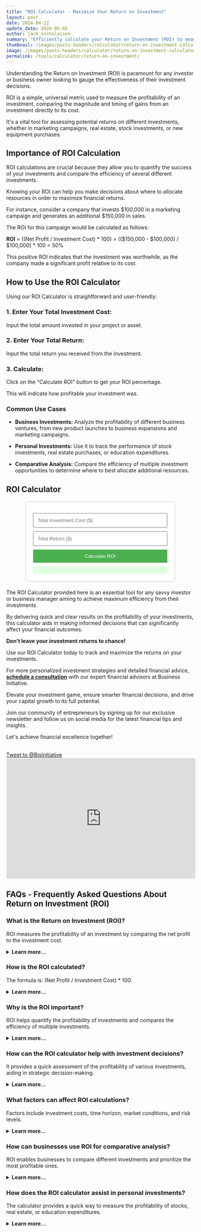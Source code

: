 ```yaml
---
title: "ROI Calculator - Maximize Your Return on Investment"
layout: post
date: 2024-04-22
update_date: 2024-05-05
author: jack_nicholaisen
summary: "Efficiently calculate your Return on Investment (ROI) to measure the profitability of your investments and optimize your financial strategies." 
thumbnail: /images/posts-headers/calculator/return-on-investment-calculator-header.png
image: /images/posts-headers/calculator/return-on-investment-calculator-header.png
permalink: /tools/calculator/return-on-investment/
---
```


Understanding the Return on Investment (ROI) is paramount for any investor or business owner looking to gauge the effectiveness of their investment decisions. 

ROI is a simple, universal metric used to measure the profitability of an investment, comparing the magnitude and timing of gains from an investment directly to its cost. 

It's a vital tool for assessing potential returns on different investments, whether in marketing campaigns, real estate, stock investments, or new equipment purchases.

## Importance of ROI Calculation

ROI calculations are crucial because they allow you to quantify the success of your investments and compare the efficiency of several different investments. 

Knowing your ROI can help you make decisions about where to allocate resources in order to maximize financial returns.

For instance, consider a company that invests $100,000 in a marketing campaign and generates an additional $150,000 in sales. 

The ROI for this campaign would be calculated as follows:

<p><b>ROI</b> = ((Net Profit / Investment Cost) * 100) = (($150,000 - $100,000) / $100,000) * 100 = 50%</p>

This positive ROI indicates that the investment was worthwhile, as the company made a significant profit relative to its cost.

## How to Use the ROI Calculator

Using our ROI Calculator is straightforward and user-friendly:

### 1. Enter Your Total Investment Cost:

Input the total amount invested in your project or asset.

### 2. Enter Your Total Return:

Input the total return you received from the investment.

### 3. Calculate:

Click on the "Calculate ROI" button to get your ROI percentage. 

This will indicate how profitable your investment was.

### Common Use Cases

- **Business Investments:** Analyze the profitability of different business ventures, from new product launches to business expansions and marketing campaigns.

- **Personal Investments:** Use it to track the performance of stock investments, real estate purchases, or education expenditures.

- **Comparative Analysis:** Compare the efficiency of multiple investment opportunities to determine where to best allocate additional resources.

<h2>ROI Calculator</h2>

<style>
        .calculator-box {
            max-width: 360px;
            margin: 20px auto;
            padding: 20px;
            border: 1px solid #ccc;
            border-radius: 10px;
            background: #fff;
        }
        input, button {
            width: 100%;
            padding: 10px;
            margin-top: 10px;
            box-sizing: border-box;
        }
        button {
            background-color: #4CAF50;
            color: white;
            border: none;
            cursor: pointer;
        }
        button:hover {
            background-color: #45a049;
        }
        #result {
            margin-top: 10px;
            padding: 10px;
            background-color: #e0ffe0;
            color: #339933;
            border-radius: 4px;
        }
</style>

<div class="calculator-box">
    <input type="number" id="totalInvestment" placeholder="Total Investment Cost ($)">
    <input type="number" id="totalReturn" placeholder="Total Return ($)">
    <button onclick="calculateROI()">Calculate ROI</button>
    <div id="result"></div>
</div>

<script>
    function calculateROI() {
        var investment = parseFloat(document.getElementById("totalInvestment").value);
        var returnAmount = parseFloat(document.getElementById("totalReturn").value);
        var roi = ((returnAmount - investment) / investment) * 100;

        if (!isNaN(roi) && roi != Infinity) {
            document.getElementById("result").innerHTML = "ROI: " + roi.toFixed(2) + "%";
        } else {
            document.getElementById("result").innerHTML = "Please enter valid numbers for both investment cost and return.";
        }
    }
</script>

The ROI Calculator provided here is an essential tool for any savvy investor or business manager aiming to achieve maximum efficiency from their investments. 

By delivering quick and clear results on the profitability of your investments, this calculator aids in making informed decisions that can significantly affect your financial outcomes.

**Don't leave your investment returns to chance!**

Use our ROI Calculator today to track and maximize the returns on your investments. 

For more personalized investment strategies and detailed financial advice, **<a href="https://calendly.com/businessinitiative/30-minute-consultation-call" target="_blank">schedule a consultation</a>** with our expert financial advisors at Business Initiative. 

Elevate your investment game, ensure smarter financial decisions, and drive your capital growth to its full potential. 

Join our community of entrepreneurs by signing up for our exclusive newsletter and follow us on social media for the latest financial tips and insights. 

Let's achieve financial excellence together!

<br>
<a href="https://twitter.com/intent/tweet?screen_name=BisInitiative&ref_src=twsrc%5Etfw" class="twitter-mention-button" data-size="large" data-show-count="false">Tweet to @BisInitiative</a><script async src="https://platform.twitter.com/widgets.js" charset="utf-8"></script>
<br>

<iframe src="https://embeds.beehiiv.com/e19ce286-1d77-44e9-b09f-22d4f7c6f0bf" data-test-id="beehiiv-embed" width="100%" height="320" frameborder="0" scrolling="no" style="border-radius: 4px; border: 2px solid #e5e7eb; margin: 0; background-color: transparent;"></iframe>
<br>

## FAQs - Frequently Asked Questions About Return on Investment (ROI)

<h3>What is the Return on Investment (ROI)?</h3>
<p>ROI measures the profitability of an investment by comparing the net profit to the investment cost.</p>
<details>
<summary><b>Learn more…</b></summary>
<br>
<p>Return on Investment (ROI) is a financial metric that calculates the percentage of profit earned from an investment relative to the initial cost.</p>
<p>It's a universal measure used to compare the profitability of different investments and assess the effectiveness of business decisions.</p>
<p>A higher ROI indicates a more profitable investment, while a negative ROI suggests a loss relative to the cost.</p>
</details>

<h3>How is the ROI calculated?</h3>
<p>The formula is: (Net Profit / Investment Cost) * 100.</p>
<details>
<summary><b>Learn more…</b></summary>
<br>
<p>To calculate the ROI, subtract the investment cost from the total return to find the net profit.</p>
<p>Divide the net profit by the initial investment cost and multiply by 100 to convert it into a percentage.</p>
<p>This formula provides a simple yet powerful way to measure the profitability of any investment.</p>
</details>

<h3>Why is the ROI important?</h3>
<p>ROI helps quantify the profitability of investments and compares the efficiency of multiple investments.</p>
<details>
<summary><b>Learn more…</b></summary>
<br>
<p>Calculating the ROI allows businesses and investors to determine the financial returns of different investments and projects.</p>
<p>It helps identify the most effective opportunities to allocate resources for maximum profitability.</p>
<p>It also supports strategic decision-making by highlighting which investments or strategies should be pursued, improved, or abandoned.</p>
</details>

<h3>How can the ROI calculator help with investment decisions?</h3>
<p>It provides a quick assessment of the profitability of various investments, aiding in strategic decision-making.</p>
<details>
<summary><b>Learn more…</b></summary>
<br>
<p>The calculator simplifies the ROI calculation process, helping users assess the returns of different investments and projects quickly.</p>
<p>This information can guide investment strategies by identifying which opportunities yield the best returns and where adjustments are needed.</p>
<p>It also helps track the performance of investments over time, revealing trends and opportunities for optimization.</p>
</details>

<h3>What factors can affect ROI calculations?</h3>
<p>Factors include investment costs, time horizon, market conditions, and risk levels.</p>
<details>
<summary><b>Learn more…</b></summary>
<br>
<p>Investment costs like initial expenses, ongoing maintenance, and taxes can influence the ROI.</p>
<p>The time horizon affects how quickly the returns are realized, potentially impacting profitability due to inflation or opportunity costs.</p>
<p>Market conditions and economic trends can lead to fluctuations in investment value and profitability.</p>
<p>Risk levels associated with different investments may result in variable returns and need to be considered when calculating ROI.</p>
</details>

<h3>How can businesses use ROI for comparative analysis?</h3>
<p>ROI enables businesses to compare different investments and prioritize the most profitable ones.</p>
<details>
<summary><b>Learn more…</b></summary>
<br>
<p>By calculating the ROI for each investment, businesses can directly compare different projects or opportunities.</p>
<p>This comparative analysis reveals which investments provide the highest returns and should be prioritized for resource allocation.</p>
<p>It also helps identify underperforming investments that may require adjustments or replacement with better alternatives.</p>
</details>

<h3>How does the ROI calculator assist in personal investments?</h3>
<p>The calculator provides a quick way to measure the profitability of stocks, real estate, or education expenditures.</p>
<details>
<summary><b>Learn more…</b></summary>
<br>
<p>Personal investors can use the calculator to evaluate the profitability of various investment types, such as stocks, mutual funds, and real estate.</p>
<p>It also helps determine the returns of education expenses by calculating how much additional income is gained from a degree or certification.</p>
<p>Tracking the ROI of these investments over time reveals trends and helps refine personal investment strategies.</p>
</details>


